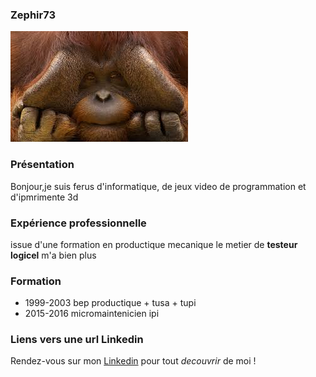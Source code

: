 ### Zephir73
![ma_photo.jpg>](https://github.com/zephir73/zephir73/blob/main/ma_photo.jpeg)

### Présentation
Bonjour,je suis ferus d'informatique, de jeux video de programmation et d'ipmrimente 3d

### Expérience professionnelle
issue d'une formation en productique mecanique le metier de **testeur logicel** m'a bien plus


### Formation
* 1999-2003 bep productique + tusa + tupi
* 2015-2016 micromaintenicien ipi

### Liens vers une url Linkedin

Rendez-vous sur mon [Linkedin](http://www.siteduzero.com) pour tout _decouvrir_ de moi !


<!--
**zephir73/zephir73** is a ✨ _special_ ✨ repository because its `README.md` (this file) appears on your GitHub profile.

Here are some ideas to get you started:

- 🔭 I’m currently working on ...
- 🌱 I’m currently learning ...
- 👯 I’m looking to collaborate on ...
- 🤔 I’m looking for help with ...
- 💬 Ask me about ...
- 📫 How to reach me: ...
- 😄 Pronouns: ...
- ⚡ Fun fact: ...
-->
